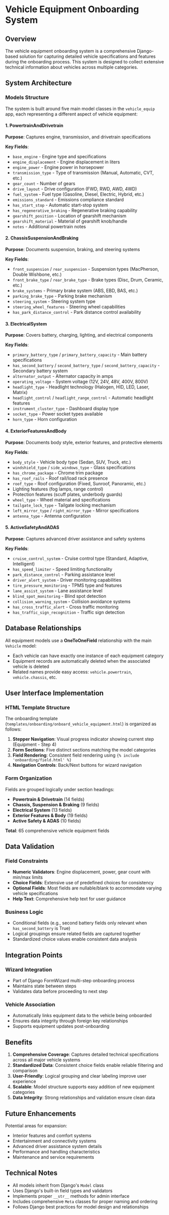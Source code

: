 # Vehicle Equipment Onboarding System

## Overview

The vehicle equipment onboarding system is a comprehensive Django-based solution for capturing detailed vehicle specifications and features during the onboarding process. This system is designed to collect extensive technical information about vehicles across multiple categories.

## System Architecture

### Models Structure

The system is built around five main model classes in the `vehicle_equip` app, each representing a different aspect of vehicle equipment:

#### 1. PowertrainAndDrivetrain
**Purpose**: Captures engine, transmission, and drivetrain specifications

**Key Fields**:
- `base_engine` - Engine type and specifications
- `engine_displacement` - Engine displacement in liters
- `engine_power` - Engine power in horsepower
- `transmission_type` - Type of transmission (Manual, Automatic, CVT, etc.)
- `gear_count` - Number of gears
- `drive_layout` - Drive configuration (FWD, RWD, AWD, 4WD)
- `fuel_system` - Fuel type (Gasoline, Diesel, Electric, Hybrid, etc.)
- `emissions_standard` - Emissions compliance standard
- `has_start_stop` - Automatic start-stop system
- `has_regenerative_braking` - Regenerative braking capability
- `gearshift_position` - Location of gearshift mechanism
- `gearshift_material` - Material of gearshift knob/handle
- `notes` - Additional powertrain notes

#### 2. ChassisSuspensionAndBraking
**Purpose**: Documents suspension, braking, and steering systems

**Key Fields**:
- `front_suspension` / `rear_suspension` - Suspension types (MacPherson, Double Wishbone, etc.)
- `front_brake_type` / `rear_brake_type` - Brake types (Disc, Drum, Ceramic, etc.)
- `brake_systems` - Primary brake system (ABS, EBD, BAS, etc.)
- `parking_brake_type` - Parking brake mechanism
- `steering_system` - Steering system type
- `steering_wheel_features` - Steering wheel capabilities
- `has_park_distance_control` - Park distance control availability

#### 3. ElectricalSystem
**Purpose**: Covers battery, charging, lighting, and electrical components

**Key Fields**:
- `primary_battery_type` / `primary_battery_capacity` - Main battery specifications
- `has_second_battery` / `second_battery_type` / `second_battery_capacity` - Secondary battery system
- `alternator_output` - Alternator capacity in amps
- `operating_voltage` - System voltage (12V, 24V, 48V, 400V, 800V)
- `headlight_type` - Headlight technology (Halogen, HID, LED, Laser, Matrix)
- `headlight_control` / `headlight_range_control` - Automatic headlight features
- `instrument_cluster_type` - Dashboard display type
- `socket_type` - Power socket types available
- `horn_type` - Horn configuration

#### 4. ExteriorFeaturesAndBody
**Purpose**: Documents body style, exterior features, and protective elements

**Key Fields**:
- `body_style` - Vehicle body type (Sedan, SUV, Truck, etc.)
- `windshield_type` / `side_windows_type` - Glass specifications
- `has_chrome_package` - Chrome trim package
- `has_roof_rails` - Roof rail/load rack presence
- `roof_type` - Roof configuration (Fixed, Sunroof, Panoramic, etc.)
- Lighting features (fog lamps, range control)
- Protection features (scuff plates, underbody guards)
- `wheel_type` - Wheel material and specifications
- `tailgate_lock_type` - Tailgate locking mechanism
- `left_mirror_type` / `right_mirror_type` - Mirror specifications
- `antenna_type` - Antenna configuration

#### 5. ActiveSafetyAndADAS
**Purpose**: Captures advanced driver assistance and safety systems

**Key Fields**:
- `cruise_control_system` - Cruise control type (Standard, Adaptive, Intelligent)
- `has_speed_limiter` - Speed limiting functionality
- `park_distance_control` - Parking assistance level
- `driver_alert_system` - Driver monitoring capabilities
- `tire_pressure_monitoring` - TPMS type and features
- `lane_assist_system` - Lane assistance level
- `blind_spot_monitoring` - Blind spot detection
- `collision_warning_system` - Collision avoidance systems
- `has_cross_traffic_alert` - Cross traffic monitoring
- `has_traffic_sign_recognition` - Traffic sign detection

## Database Relationships

All equipment models use a **OneToOneField** relationship with the main `Vehicle` model:
- Each vehicle can have exactly one instance of each equipment category
- Equipment records are automatically deleted when the associated vehicle is deleted
- Related names provide easy access: `vehicle.powertrain`, `vehicle.chassis`, etc.

## User Interface Implementation

### HTML Template Structure

The onboarding template (`templates/onboarding/onboard_vehicle_equipment.html`) is organized as follows:

1. **Stepper Navigation**: Visual progress indicator showing current step (Equipment - Step 4)
2. **Form Sections**: Five distinct sections matching the model categories
3. **Field Rendering**: Consistent field rendering using `{% include 'onboarding/field.html' %}`
4. **Navigation Controls**: Back/Next buttons for wizard navigation

### Form Organization

Fields are grouped logically under section headings:
- **Powertrain & Drivetrain** (14 fields)
- **Chassis, Suspension & Braking** (9 fields)  
- **Electrical System** (13 fields)
- **Exterior Features & Body** (19 fields)
- **Active Safety & ADAS** (10 fields)

**Total**: 65 comprehensive vehicle equipment fields

## Data Validation

### Field Constraints
- **Numeric Validators**: Engine displacement, power, gear count with min/max limits
- **Choice Fields**: Extensive use of predefined choices for consistency
- **Optional Fields**: Most fields are nullable/blank to accommodate varying vehicle specifications
- **Help Text**: Comprehensive help text for user guidance

### Business Logic
- Conditional fields (e.g., second battery fields only relevant when `has_second_battery` is True)
- Logical groupings ensure related fields are captured together
- Standardized choice values enable consistent data analysis

## Integration Points

### Wizard Integration
- Part of Django FormWizard multi-step onboarding process
- Maintains state between steps
- Validates data before proceeding to next step

### Vehicle Association
- Automatically links equipment data to the vehicle being onboarded
- Ensures data integrity through foreign key relationships
- Supports equipment updates post-onboarding

## Benefits

1. **Comprehensive Coverage**: Captures detailed technical specifications across all major vehicle systems
2. **Standardized Data**: Consistent choice fields enable reliable filtering and comparison
3. **User-Friendly**: Logical grouping and clear labeling improve user experience
4. **Scalable**: Model structure supports easy addition of new equipment categories
5. **Data Integrity**: Strong relationships and validation ensure clean data

## Future Enhancements

Potential areas for expansion:
- Interior features and comfort systems
- Entertainment and connectivity systems
- Advanced driver assistance system details
- Performance and handling characteristics
- Maintenance and service requirements

## Technical Notes

- All models inherit from Django's `Model` class
- Uses Django's built-in field types and validators
- Implements proper `__str__` methods for admin interface
- Includes comprehensive `Meta` classes for proper naming and ordering
- Follows Django best practices for model design and relationships